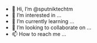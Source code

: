 - 👋 Hi, I’m @sputniktechtm
- 👀 I’m interested in ...
- 🌱 I’m currently learning ...
- 💞️ I’m looking to collaborate on ...
- 📫 How to reach me ...

<!---
sputniktechtm/sputniktechtm is a ✨ special ✨ repository because its `README.md` (this file) appears on your GitHub profile.
You can click the Preview link to take a look at your changes.
--->
